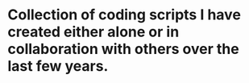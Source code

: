 # Collection of coding scripts I have created either alone or in collaboration with others over the last few years.
